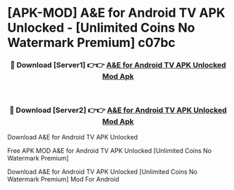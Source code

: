 # [APK-MOD] A&E for Android TV APK Unlocked - [Unlimited Coins No Watermark Premium] c07bc



<div align="center">
<h3>🔴 Download [Server1] 👉👉 <a href="https://momento.my/?title=A&E_for_Android_TV_APK_Unlocked">A&E for Android TV APK Unlocked Mod Apk</a></h3><br>

<h3>🔴 Download [Server2] 👉👉 <a href="https://momento.my/?title=A&E_for_Android_TV_APK_Unlocked">A&E for Android TV APK Unlocked Mod Apk</a></h3>
</div>



Download A&E for Android TV APK Unlocked 

Free APK MOD A&E for Android TV APK Unlocked [Unlimited Coins No Watermark Premium]

Download A&E for Android TV APK Unlocked [Unlimited Coins No Watermark Premium] Mod For Android
